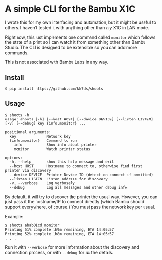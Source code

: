 # A simple CLI for the Bambu X1C

I wrote this for my own interfacing and automation, but it might be useful
to others. I haven't tested it with anything other than *my* X1C in LAN mode.

Right now, this just implements one command called `monitor` which follows
the state of a print so I can watch it from something other than Bambu Studio.
The CLI is designed to be extensible so you can add more commands.

This is not associated with Bambu Labs in any way.

## Install
```
$ pip install https://github.com/kk7ds/shoots
```

## Usage
```
$ shoots -h
usage: shoots [-h] [--host HOST] [--device DEVICE] [--listen LISTEN] [-v] [--debug] key {info,monitor} ...

positional arguments:
  key              Network key
  {info,monitor}   Command to run
    info           Show info about printer
    monitor        Watch printer status

options:
  -h, --help       show this help message and exit
  --host HOST      Hostname to connect to, otherwise find first printer via discovery
  --device DEVICE  Printer Device ID (detect on connect if ommitted)
  --listen LISTEN  Listen address for discovery
  -v, --verbose    Log verbosely
  --debug          Log all messages and other debug info
```

By default, it will try to discover the printer the usual way. However, you
can just pass it the hostname/IP to connect directly (which Bambu should
support everywhere, of course.) You must pass the network key per usual.

Example:
```
$ shoots abab01cd monitor
Printing 51% complete 1h9m remaining, ETA 14:05:57
Printing 52% complete 1h8m remaining, ETA 14:05:57
. . .
```

Run it with `--verbose` for more information about the discovery and connection
process, or with `--debug` for *all* the details.
